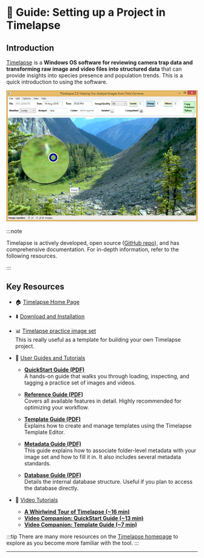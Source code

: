 # 🐾 Guide: Setting up a Project in Timelapse

## Introduction

[Timelapse](https://timelapse.ucalgary.ca/) is a **Windows OS software for reviewing camera trap data and transforming raw image and video files into structured data** that can provide insights into species presence and population trends. This is a quick introduction to using the software.

![Timelapse Software screenshot](images/timelapse.jpg)

:::note

Timelapse is actively developed, open source ([GitHub repo](https://github.com/saulgreenberg/Timelapse)), and has comprehensive documentation. For in-depth information, refer to the following resources.

:::

## Key Resources

- :house: [Timelapse Home Page](https://timelapse.ucalgary.ca/)
- :arrow_down: [Download and Installation](https://timelapse.ucalgary.ca/download/)
- :bar_chart: [Timelapse practice image set](https://timelapse.ucalgary.ca/wp-content/uploads/Guides/PracticeImageSet.zip)  
  This is really useful as a template for building your own Timelapse project.

- :open_book: [User Guides and Tutorials](https://timelapse.ucalgary.ca/guides/)
  - **[QuickStart Guide (PDF)](https://timelapse.ucalgary.ca/wp-content/uploads/Guides/TimelapseQuickStartGuide.pdf)**  
    A hands-on guide that walks you through loading, inspecting, and tagging a practice set of images and videos.

  - **[Reference Guide (PDF)](https://saul.cpsc.ucalgary.ca/timelapse/uploads/Guides/TimelapseReferenceGuide.pdf)**  
    Covers all available features in detail. Highly recommended for optimizing your workflow.

  - **[Template Guide (PDF)](https://timelapse.ucalgary.ca/wp-content/uploads/Guides/TimelapseReferenceGuide.pdf)**  
    Explains how to create and manage templates using the Timelapse Template Editor.

  - **[Metadata Guide (PDF)](https://timelapse.ucalgary.ca/wp-content/uploads/Guides/TimelapseImageRecognitionGuide.pdf)**  
    This guide explains how to associate folder-level metadata with your image set and how to fill it in. It also includes several metadata standards.

  - **[Database Guide (PDF)](https://timelapse.ucalgary.ca/wp-content/uploads/Guides/TimelapseDatabaseGuide.pdf)**  
    Details the internal database structure. Useful if you plan to access the database directly.

- :movie_camera: [Video Tutorials](https://timelapse.ucalgary.ca/videos/)
  - **[A Whirlwind Tour of Timelapse (~16 min)](https://saul.cpsc.ucalgary.ca/timelapse/uploads/Videos/WhirlwindTourOfTimelapse.mp4)**
  - **[Video Companion: QuickStart Guide (~13 min)](https://saul.cpsc.ucalgary.ca/timelapse/uploads/Videos/Video-TimelapseQuickStartGuide.mp4)**
  - **[Video Companion: Template Guide (~7 min)](https://saul.cpsc.ucalgary.ca/timelapse/uploads/Videos/TemplateEditor.mp4)**

:::tip
There are many more resources on the [Timelapse homepage](https://timelapse.ucalgary.ca/) to explore as you become more familiar with the tool.
:::

---
